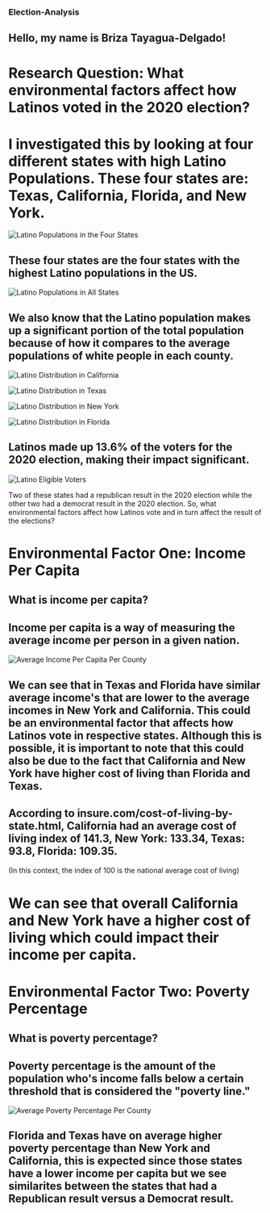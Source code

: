 ### Election-Analysis
## Hello, my name is Briza Tayagua-Delgado!

# **Research Question**: What environmental factors affect how Latinos voted in the 2020 election?

# I investigated this by looking at four different states with high Latino Populations. These four states are: Texas, California, Florida, and New York. 

![Latino Populations in the Four States](https://github.com/user-attachments/assets/8606d20d-d3b7-48e5-8a09-076b796f8ffa)

## These four states are the four states with the highest Latino populations in the US. 

![Latino Populations in All States](https://github.com/user-attachments/assets/3522256b-5630-4ff1-a2c7-aa86767611e1)


## We also know that the Latino population makes up a significant portion of the total population because of how it compares to the average populations of white people in each county. 

![Latino Distribution in California](https://github.com/user-attachments/assets/a53a4a94-07a3-4c94-b72d-c699ad45938c)

![Latino Distribution in Texas](https://github.com/user-attachments/assets/cd59c056-729f-4f3f-a98d-126e21c5c84e)

![Latino Distribution in New York](https://github.com/user-attachments/assets/6ba70b6c-300f-4cc9-89dc-ff65110662e6)

![Latino Distribution in Florida](https://github.com/user-attachments/assets/d581fb4b-6606-4b0d-b2a7-750d384501d0)

## Latinos made up 13.6% of the voters for the 2020 election, making their impact significant. 

![Latino Eligible Voters](https://github.com/user-attachments/assets/631f20fd-0f9c-4a23-935b-3f05fce865af)


Two of these states had a republican result in the 2020 election while the other two had a democrat result in the 2020 election. So, what environmental factors affect how Latinos vote and in turn affect the result of the elections? 

# Environmental Factor One: Income Per Capita
## What is income per capita? 
## Income per capita is a way of measuring the average income per person in a given nation. 

![Average Income Per Capita Per County](https://github.com/user-attachments/assets/a80bff44-9e6c-4fbf-a00b-c43d3c269a1b)

## We can see that in Texas and Florida have similar average income's that are lower to the average incomes in New York and California. This could be an environmental factor that affects how Latinos vote in respective states. Although this is possible, it is important to note that this could also be due to the fact that California and New York have higher cost of living than Florida and Texas. 

## According to insure.com/cost-of-living-by-state.html, California had an average cost of living index of 141.3, New York: 133.34, Texas: 93.8, Florida: 109.35. 
(In this context, the index of 100 is the national average cost of living)
# We can see that overall California and New York have a higher cost of living which could impact their income per capita.

# Environmental Factor Two: Poverty Percentage
## What is poverty percentage?
## Poverty percentage is the amount of the population who's income falls below a certain threshold that is considered the "poverty line."

![Average Poverty Percentage Per County](https://github.com/user-attachments/assets/3a78a7b1-af67-4ec7-bc0e-97d6e62e51f1)

## Florida and Texas have on average higher poverty percentage than New York and California, this is expected since those states have a lower income per capita but we see similarites between the states that had a Republican result versus a Democrat result.

